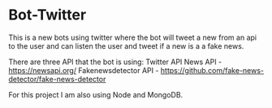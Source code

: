 # Bot-Twitter

This is a new bots using twitter where the bot will tweet a new from an api to the user and can listen the user and tweet if a new is a a fake news.

There are three API that the bot is using:
Twitter API
News API - https://newsapi.org/
Fakenewsdetector API - https://github.com/fake-news-detector/fake-news-detector

For this project I am also using Node and MongoDB.
